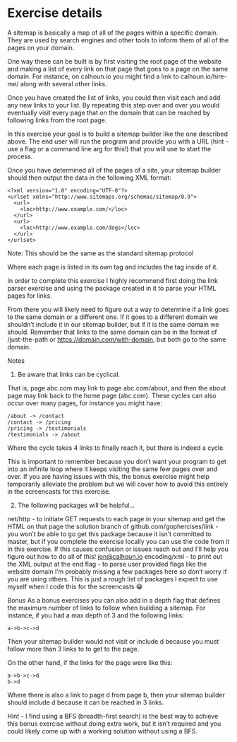 # Exercise details

A sitemap is basically a map of all of the pages within a specific domain. They are used by search engines and other tools to inform them of all of the pages on your domain.

One way these can be built is by first visiting the root page of the website and making a list of every link on that page that goes to a page on the same domain. For instance, on calhoun.io you might find a link to calhoun.io/hire-me/ along with several other links.

Once you have created the list of links, you could then visit each and add any new links to your list. By repeating this step over and over you would eventually visit every page that on the domain that can be reached by following links from the root page.

In this exercise your goal is to build a sitemap builder like the one described above. The end user will run the program and provide you with a URL (hint - use a flag or a command line arg for this!) that you will use to start the process.

Once you have determined all of the pages of a site, your sitemap builder should then output the data in the following XML format:

```
<?xml version="1.0" encoding="UTF-8"?>
<urlset xmlns="http://www.sitemaps.org/schemas/sitemap/0.9">
  <url>
    <loc>http://www.example.com/</loc>
  </url>
  <url>
    <loc>http://www.example.com/dogs</loc>
  </url>
</urlset>
```

Note: This should be the same as the standard sitemap protocol

Where each page is listed in its own <url> tag and includes the <loc> tag inside of it.

In order to complete this exercise I highly recommend first doing the link parser exercise and using the package created in it to parse your HTML pages for links.

From there you will likely need to figure out a way to determine if a link goes to the same domain or a different one. If it goes to a different domain we shouldn’t include it in our sitemap builder, but if it is the same domain we should. Remember that links to the same domain can be in the format of /just-the-path or https://domain.com/with-domain, but both go to the same domain.

Notes
1. Be aware that links can be cyclical.

That is, page abc.com may link to page abc.com/about, and then the about page may link back to the home page (abc.com). These cycles can also occur over many pages, for instance you might have:

```
/about -> /contact
/contact -> /pricing
/pricing -> /testimonials
/testimonials -> /about
```

Where the cycle takes 4 links to finally reach it, but there is indeed a cycle.

This is important to remember because you don’t want your program to get into an infinite loop where it keeps visiting the same few pages over and over. If you are having issues with this, the bonus exercise might help temporarily alleviate the problem but we will cover how to avoid this entirely in the screencasts for this exercise.

2. The following packages will be helpful…

net/http - to initiate GET requests to each page in your sitemap and get the HTML on that page
the solution branch of github.com/gophercises/link - you won’t be able to go get this package because it isn’t committed to master, but if you complete the exercise locally you can use the code from it in this exercise. If this causes confusion or issues reach out and I’ll help you figure out how to do all of this! jon@calhoun.io
encoding/xml - to print out the XML output at the end
flag - to parse user provided flags like the website domain
I’m probably missing a few packages here so don’t worry if you are using others. This is just a rough list of packages I expect to use myself when I code this for the screencasts 😁

Bonus
As a bonus exercises you can also add in a depth flag that defines the maximum number of links to follow when building a sitemap. For instance, if you had a max depth of 3 and the following links:

```
a->b->c->d
```

Then your sitemap builder would not visit or include d because you must follow more than 3 links to to get to the page.

On the other hand, if the links for the page were like this:

```
a->b->c->d
b->d
```

Where there is also a link to page d from page b, then your sitemap builder should include d because it can be reached in 3 links.

Hint - I find using a BFS (breadth-first search) is the best way to achieve this bonus exercise without doing extra work, but it isn’t required and you could likely come up with a working solution without using a BFS.

